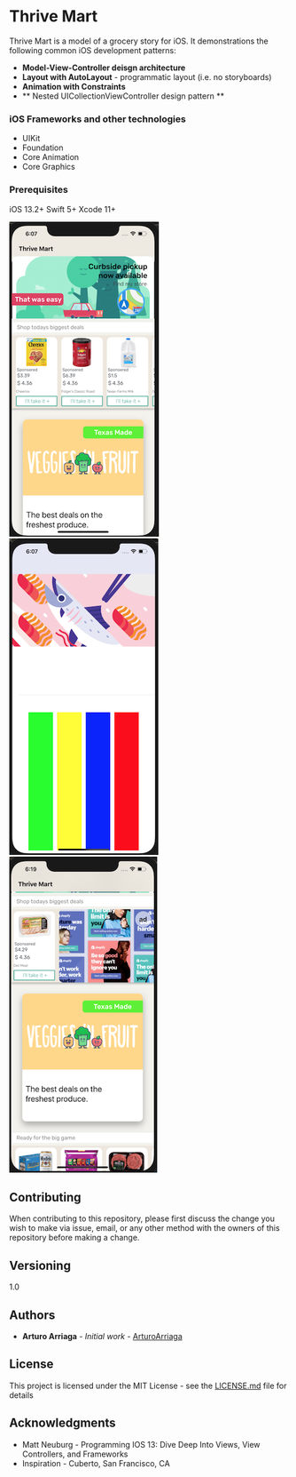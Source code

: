 # Thrive Mart

Thrive Mart is a model of a grocery story for iOS. It demonstrations the following common iOS development patterns: 
* **Model-View-Controller deisgn architecture**
* **Layout with AutoLayout** - programmatic layout (i.e. no storyboards)
* **Animation with Constraints**
* ** Nested UICollectionViewController design pattern ** 


### iOS Frameworks and other technologies

* UIKit
* Foundation
* Core Animation
* Core Graphics


### Prerequisites

iOS 13.2+
Swift 5+
Xcode 11+

![](ThriveMart.ArriagaDemo/ScreenShots/ThriveMart1.png)
![](ThriveMart.ArriagaDemo/ScreenShots/ThriveMart2.png)
![](ThriveMart.ArriagaDemo/ScreenShots/ThriveMart3.png)


## Contributing

When contributing to this repository, please first discuss the change you wish to make via issue, email, or any other method with the owners of this repository before making a change.


## Versioning

1.0

## Authors

* **Arturo Arriaga** - *Initial work* - [ArturoArriaga](https://github.com/ArturoArriaga)


## License

This project is licensed under the MIT License - see the [LICENSE.md](LICENSE.md) file for details

## Acknowledgments

* Matt Neuburg - Programming IOS 13: Dive Deep Into Views, View Controllers, and Frameworks
* Inspiration - Cuberto, San Francisco, CA


